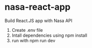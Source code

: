 # nasa-react-app
 Build React.JS app with Nasa API

 1. Create .env file
 2. Intall dependencies using npm install
 3. run with npm run dev
